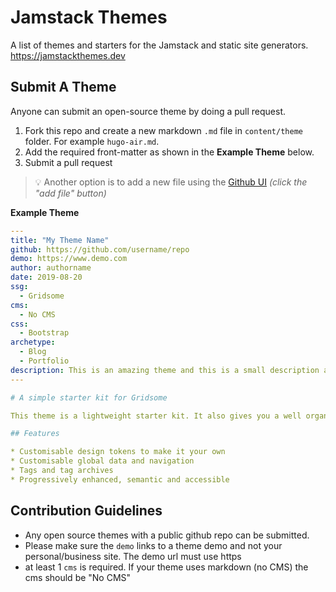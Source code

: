 # Jamstack Themes

A list of themes and starters for the Jamstack and static site generators. https://jamstackthemes.dev

## Submit A Theme

Anyone can submit an open-source theme by doing a pull request.

1. Fork this repo and create a new markdown `.md` file in `content/theme` folder. For example `hugo-air.md`. 
2. Add the required front-matter as shown in the **Example Theme** below.
3. Submit a pull request

> 💡 Another option is to add a new file using the [Github UI](https://github.com/stackbit/jamstackthemes/tree/master/content/theme) _(click the "add file" button)_ 

**Example Theme**
```yaml
---
title: "My Theme Name"
github: https://github.com/username/repo
demo: https://www.demo.com 
author: authorname
date: 2019-08-20
ssg:
  - Gridsome
cms:
  - No CMS
css:
  - Bootstrap 
archetype:
  - Blog
  - Portfolio
description: This is an amazing theme and this is a small description about it!
---

# A simple starter kit for Gridsome

This theme is a lightweight starter kit. It also gives you a well organised starting point to extend it for yourself.

## Features

* Customisable design tokens to make it your own  
* Customisable global data and navigation  
* Tags and tag archives  
* Progressively enhanced, semantic and accessible  
```

    
## Contribution Guidelines

* Any open source themes with a public github repo can be submitted.
* Please make sure the `demo` links to a theme demo and not your personal/business site. The demo url must use https
* at least 1 `cms` is required. If your theme uses markdown (no CMS) the cms should be "No CMS"